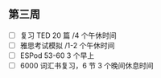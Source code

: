 ## 第三周

- [ ] 复习 TED 20 篇  /4 个午休时间
- [ ] 雅思考试模拟  /1-2 个午休时间
- [ ] ESPod 53-60  3 个早上
- [ ] 6000 词汇书复习，6 节 3 个晚间休息时间 
